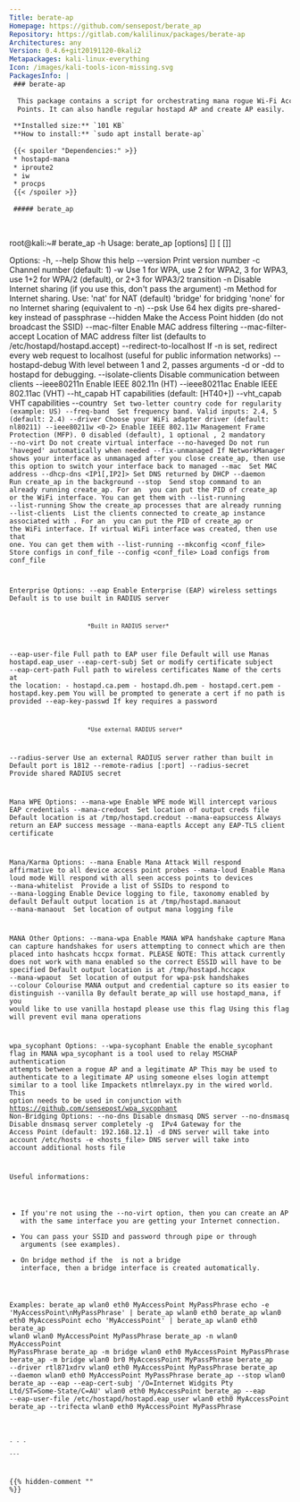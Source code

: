 ```yaml
---
Title: berate-ap
Homepage: https://github.com/sensepost/berate_ap
Repository: https://gitlab.com/kalilinux/packages/berate-ap
Architectures: any
Version: 0.4.6+git20191120-0kali2
Metapackages: kali-linux-everything 
Icon: /images/kali-tools-icon-missing.svg
PackagesInfo: |
 ### berate-ap
 
  This package contains a script for orchestrating mana rogue Wi-Fi Access
  Points. It can also handle regular hostapd AP and create AP easily.
 
 **Installed size:** `101 KB`  
 **How to install:** `sudo apt install berate-ap`  
 
 {{< spoiler "Dependencies:" >}}
 * hostapd-mana
 * iproute2
 * iw
 * procps
 {{< /spoiler >}}
 
 ##### berate_ap
 
 
 ```
 root@kali:~# berate_ap -h
 Usage: berate_ap [options] <wifi-interface> [<interface-with-internet>] [<access-point-name> [<passphrase>]]
 
 Options:
   -h, --help              Show this help
   --version               Print version number
   -c <channel>            Channel number (default: 1)
   -w <WPA version>        Use 1 for WPA, use 2 for WPA2, 3 for WPA3, use 1+2 for WPA/2 (default), or 2+3 for WPA3/2 transition
   -n                      Disable Internet sharing (if you use this, don't pass
                           the <interface-with-internet> argument)
   -m <method>             Method for Internet sharing.
                           Use: 'nat' for NAT (default)
                                'bridge' for bridging
                                'none' for no Internet sharing (equivalent to -n)
   --psk                   Use 64 hex digits pre-shared-key instead of passphrase
   --hidden                Make the Access Point hidden (do not broadcast the SSID)
   --mac-filter            Enable MAC address filtering
   --mac-filter-accept     Location of MAC address filter list (defaults to /etc/hostapd/hostapd.accept)
   --redirect-to-localhost If -n is set, redirect every web request to localhost (useful for public information networks)
   --hostapd-debug <level> With level between 1 and 2, passes arguments -d or -dd to hostapd for debugging.
   --isolate-clients       Disable communication between clients
   --ieee80211n            Enable IEEE 802.11n (HT)
   --ieee80211ac           Enable IEEE 802.11ac (VHT)
   --ht_capab <HT>         HT capabilities (default: [HT40+])
   --vht_capab <VHT>       VHT capabilities
   --country <code>        Set two-letter country code for regularity (example: US)
   --freq-band <GHz>       Set frequency band. Valid inputs: 2.4, 5 (default: 2.4)
   --driver                Choose your WiFi adapter driver (default: nl80211)
   --ieee80211w <0-2>      Enable IEEE 802.11w Management Frame Protection (MFP). 0 disabled (default), 1 optional , 2 mandatory
   --no-virt               Do not create virtual interface
   --no-haveged            Do not run 'haveged' automatically when needed
   --fix-unmanaged         If NetworkManager shows your interface as unmanaged after you
                           close create_ap, then use this option to switch your interface
                           back to managed
   --mac <MAC>             Set MAC address
   --dhcp-dns <IP1[,IP2]>  Set DNS returned by DHCP
   --daemon                Run create_ap in the background
   --stop <id>             Send stop command to an already running create_ap. For an <id>
                           you can put the PID of create_ap or the WiFi interface. You can
                           get them with --list-running
   --list-running          Show the create_ap processes that are already running
   --list-clients <id>     List the clients connected to create_ap instance associated with <id>.
                           For an <id> you can put the PID of create_ap or the WiFi interface.
                           If virtual WiFi interface was created, then use that one.
                           You can get them with --list-running
   --mkconfig <conf_file>  Store configs in conf_file
   --config <conf_file>    Load configs from conf_file
 
 Enterprise Options:
   --eap                   Enable Enterprise (EAP) wireless settings
                           Default is to use built in RADIUS server
 
                           *Built in RADIUS server*
   --eap-user-file         Full path to EAP user file
                           Default will use Manas hostapd.eap_user
   --eap-cert-subj         Set or modify certificate subject
   --eap-cert-path         Full path to wireless certificates
                           Name of the certs at the location:
                               - hostapd.ca.pem
                               - hostapd.dh.pem
                               - hostapd.cert.pem
                               - hostapd.key.pem
                           You will be prompted to generate a cert if no path is provided
   --eap-key-passwd        If key requires a password
 
                           *Use external RADIUS server*
   --radius-server         Use an external RADIUS server rather than built in
                           Default port is 1812
                               --remote-radius <ip address>[:port]
   --radius-secret         Provide shared RADIUS secret
 
 Mana WPE Options:
   --mana-wpe              Enable WPE mode
                           Will intercept various EAP credentials
   --mana-credout <file>   Set location of output creds file
                           Default location is at /tmp/hostapd.credout
   --mana-eapsuccess       Always return an EAP success message
   --mana-eaptls           Accept any EAP-TLS client certificate
 
 Mana/Karma Options:
   --mana                  Enable Mana Attack
                           Will respond affirmative to all device access point probes
   --mana-loud             Enable Mana loud mode
                           Will respond with all seen access points to devices
   --mana-whitelist <list> Provide a list of SSIDs to respond to
   --mana-logging          Enable Device logging to file, taxonomy enabled by default
                           Default output location is at /tmp/hostapd.manaout
   --mana-manaout <file>   Set location of output mana logging file
 
 MANA Other Options:
   --mana-wpa              Enable MANA WPA handshake capture
                           Mana can capture handshakes for users attempting to connect which are then placed
                           into hashcats hccpx format. 
                           PLEASE NOTE: This attack currently does not work with mana enabled so the correct
                           ESSID will have to be specified
                           Default output location is at /tmp/hostapd.hccapx
   --mana-wpaout <file>    Set location of output for wpa-psk handshakes
   --colour                Colourise MANA output and credential capture so its easier to distinguish
   --vanilla               By default berate_ap will use hostapd_mana,
                           if you would like to use vanilla hostapd please use this flag
                           Using this flag will prevent evil mana operations
 
 wpa_sycophant Options:
   --wpa-sycophant         Enable the enable_sycophant flag in MANA
                           wpa_sycophant is a tool used to relay MSCHAP authentication attempts
                           between a rogue AP and a legitimate AP
                           This may be used to authenticate to a legitimate AP using someone elses login attempt
                           similar to a tool like Impackets ntlmrelayx.py in the wired world.
                           This option needs to be used in conjunction with https://github.com/sensepost/wpa_sycophant
 Non-Bridging Options:
   --no-dns                Disable dnsmasq DNS server
   --no-dnsmasq            Disable dnsmasq server completely
   -g <gateway>            IPv4 Gateway for the Access Point (default: 192.168.12.1)
   -d                      DNS server will take into account /etc/hosts
   -e <hosts_file>         DNS server will take into account additional hosts file
 
 Useful informations:
   * If you're not using the --no-virt option, then you can create an AP with the same
     interface you are getting your Internet connection.
   * You can pass your SSID and password through pipe or through arguments (see examples).
   * On bridge method if the <interface-with-internet> is not a bridge interface, then
     a bridge interface is created automatically.
 
 Examples:
   berate_ap wlan0 eth0 MyAccessPoint MyPassPhrase
   echo -e 'MyAccessPoint\nMyPassPhrase' | berate_ap wlan0 eth0
   berate_ap wlan0 eth0 MyAccessPoint
   echo 'MyAccessPoint' | berate_ap wlan0 eth0
   berate_ap wlan0 wlan0 MyAccessPoint MyPassPhrase
   berate_ap -n wlan0 MyAccessPoint MyPassPhrase
   berate_ap -m bridge wlan0 eth0 MyAccessPoint MyPassPhrase
   berate_ap -m bridge wlan0 br0 MyAccessPoint MyPassPhrase
   berate_ap --driver rtl871xdrv wlan0 eth0 MyAccessPoint MyPassPhrase
   berate_ap --daemon wlan0 eth0 MyAccessPoint MyPassPhrase
   berate_ap --stop wlan0
   berate_ap --eap --eap-cert-subj '/O=Internet Widgits Pty Ltd/ST=Some-State/C=AU' wlan0 eth0 MyAccessPoint
   berate_ap --eap --eap-user-file /etc/hostapd/hostapd.eap_user wlan0 eth0 MyAccessPoint
   berate_ap --trifecta wlan0 eth0 MyAccessPoint MyPassPhrase
 ```
 
 - - -
 
---
```

{{% hidden-comment "<!--Do not edit anything above this line-->" %}}
